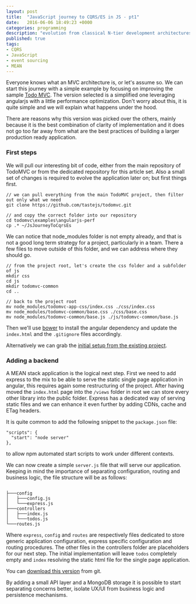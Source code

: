 ```yaml
---
layout: post
title:  "JavaScript journey to CQRS/ES in JS - pt1"
date:   2016-06-06 18:49:23 +0000
categories: programming
description: "evolution from classical N-tier development architectures to CQRS, and subsequently Event sourcing with sample JavaScript implementation; part 1"
published: true
tags:
- CQRS
- JavaScript
- event sourcing
- MEAN
---
```




Everyone knows what an MVC architecture is, or let's assume so.
We can start this journey with a simple example by focusing on improving the sample [Todo MVC][TodoMVC-angularPerf]. The version selected is a simplified one leveraging angularjs with a little performance optimization. Don't worry about this, it is quite simple and we will explain what happens under the hood.

There are reasons why this version was picked over the others, mainly because it is the best combination of clarity of implementation and it does not go too far away from what are the best practices of building a larger production ready application.

### First steps

We will pull our interesting bit of code, either from the main repository of TodoMVC or from the dedicated repository for this article set.
Also a small set of changes is required to evolve the application later on; but first things first.

```
// we can pull everything from the main TodoMVC project, then filter out only what we need
git clone https://github.com/tastejs/todomvc.git

// and copy the correct folder into our repository
cd todomvc\examples\angularjs-perf
cp .* ~/JsJourneyToCqrsEs

```

We can notice that node_modules folder is not empty already, and that is not a good long term strategy for a project, particularly in a team. There a few files to move outside of this folder, and we can address where they should go.


```
// from the project root, let's create the css folder and a subfolder of js
mkdir css
cd js
mkdir todomvc-common
cd ..

// back to the project root
mv node_modules/todomvc-app-css/index.css ./css/index.css
mv node_modules/todomvc-common/base.css ./css/base.css
mv node_modules/todomvc-common/base.js ./js/todomvc-common/base.js

```

Then we'll use [bower][bower] to install the angular dependency and update the ```index.html``` and the ```.gitignore``` files accordingly.

Alternatively we can grab the [initial setup from the existing project][v0.0.1].

### Adding a backend

A MEAN stack application is the logical next step.
First we need to add express to the mix to be able to serve the static single page application in angular, this requires again some restructuring of the project. After having moved the ```index.html``` page into the ```/views``` folder in root we can store every other library into the public folder.
Express has a dedicated way of serving static files and we can enhance it even further by adding CDNs, cache and ETag headers.

It is quite common to add the following snippet to the ```package.json``` file:

```
"scripts": {
  "start": "node server"
},
```

to allow npm automated start scripts to work under different contexts.

We can now create a simple ```server.js``` file that will serve our application. Keeping in mind the importance of separating configuration, routing and business logic, the file structure will be as follows:

```

├───config
│   ├───config.js
│   └───express.js
├───controllers
│   ├───index.js
│   └───todos.js
└───routes.js

```
Where ```express```, ```config``` and ```routes``` are respectively files dedicated to store generic application configuration, express specific configuration and routing procedures. The other files in the controllers folder are placeholders for our next step.
The initial implementation will leave ```todos``` completely empty and ```index``` resolving the static html file for the single page application.

You can [download this version][v0.0.2] from git.

By adding a small API layer and a MongoDB storage it is possible to start separating concerns better, isolate UX/UI from business logic and persistence mechanisms.


[v0.0.2]:https://github.com/jeangougou/JsJourneyToCqrsEs/releases/tag/v0.0.2
[v0.0.1]:https://github.com/jeangougou/JsJourneyToCqrsEs/releases/tag/v0.0.1
[bower]:http://bower.io/
[TodoMVC-angularPerf]:https://github.com/tastejs/todomvc/tree/gh-pages/examples/angularjs-perf
